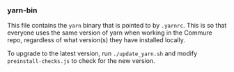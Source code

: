### yarn-bin

This file contains the `yarn` binary that is pointed to by `.yarnrc`. This is so that everyone uses the same version of yarn when working in the Commure repo, regardless of what version(s) they have installed locally.

To upgrade to the latest version, run `./update_yarn.sh` and modify `preinstall-checks.js` to check for the new version.

